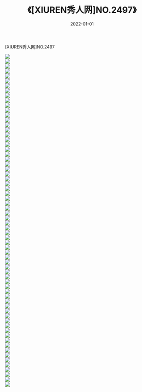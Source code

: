 ﻿---
layout: post
title:  《[XIUREN秀人网]NO.2497》
date:   2022-01-01
img: http://pic.660000.xyz/1:/秀人网/秀人网第03部分/[XIUREN秀人网]NO.2497/000.jpg
categories: [美女, 清纯, 唯美]
---

[XIUREN秀人网]NO.2497

 ![](http://pic.660000.xyz/1:/秀人网/秀人网第03部分/[XIUREN秀人网]NO.2497/001.jpg) <br>![](http://pic.660000.xyz/1:/秀人网/秀人网第03部分/[XIUREN秀人网]NO.2497/002.jpg) <br>![](http://pic.660000.xyz/1:/秀人网/秀人网第03部分/[XIUREN秀人网]NO.2497/003.jpg) <br>![](http://pic.660000.xyz/1:/秀人网/秀人网第03部分/[XIUREN秀人网]NO.2497/004.jpg) <br>![](http://pic.660000.xyz/1:/秀人网/秀人网第03部分/[XIUREN秀人网]NO.2497/005.jpg) <br>![](http://pic.660000.xyz/1:/秀人网/秀人网第03部分/[XIUREN秀人网]NO.2497/006.jpg) <br>![](http://pic.660000.xyz/1:/秀人网/秀人网第03部分/[XIUREN秀人网]NO.2497/007.jpg) <br>![](http://pic.660000.xyz/1:/秀人网/秀人网第03部分/[XIUREN秀人网]NO.2497/008.jpg) <br>![](http://pic.660000.xyz/1:/秀人网/秀人网第03部分/[XIUREN秀人网]NO.2497/009.jpg) <br>![](http://pic.660000.xyz/1:/秀人网/秀人网第03部分/[XIUREN秀人网]NO.2497/010.jpg) <br>![](http://pic.660000.xyz/1:/秀人网/秀人网第03部分/[XIUREN秀人网]NO.2497/011.jpg) <br>![](http://pic.660000.xyz/1:/秀人网/秀人网第03部分/[XIUREN秀人网]NO.2497/012.jpg) <br>![](http://pic.660000.xyz/1:/秀人网/秀人网第03部分/[XIUREN秀人网]NO.2497/013.jpg) <br>![](http://pic.660000.xyz/1:/秀人网/秀人网第03部分/[XIUREN秀人网]NO.2497/014.jpg) <br>![](http://pic.660000.xyz/1:/秀人网/秀人网第03部分/[XIUREN秀人网]NO.2497/015.jpg) <br>![](http://pic.660000.xyz/1:/秀人网/秀人网第03部分/[XIUREN秀人网]NO.2497/016.jpg) <br>![](http://pic.660000.xyz/1:/秀人网/秀人网第03部分/[XIUREN秀人网]NO.2497/017.jpg) <br>![](http://pic.660000.xyz/1:/秀人网/秀人网第03部分/[XIUREN秀人网]NO.2497/018.jpg) <br>![](http://pic.660000.xyz/1:/秀人网/秀人网第03部分/[XIUREN秀人网]NO.2497/019.jpg) <br>![](http://pic.660000.xyz/1:/秀人网/秀人网第03部分/[XIUREN秀人网]NO.2497/020.jpg) <br>![](http://pic.660000.xyz/1:/秀人网/秀人网第03部分/[XIUREN秀人网]NO.2497/021.jpg) <br>![](http://pic.660000.xyz/1:/秀人网/秀人网第03部分/[XIUREN秀人网]NO.2497/022.jpg) <br>![](http://pic.660000.xyz/1:/秀人网/秀人网第03部分/[XIUREN秀人网]NO.2497/023.jpg) <br>![](http://pic.660000.xyz/1:/秀人网/秀人网第03部分/[XIUREN秀人网]NO.2497/024.jpg) <br>![](http://pic.660000.xyz/1:/秀人网/秀人网第03部分/[XIUREN秀人网]NO.2497/025.jpg) <br>![](http://pic.660000.xyz/1:/秀人网/秀人网第03部分/[XIUREN秀人网]NO.2497/026.jpg) <br>![](http://pic.660000.xyz/1:/秀人网/秀人网第03部分/[XIUREN秀人网]NO.2497/027.jpg) <br>![](http://pic.660000.xyz/1:/秀人网/秀人网第03部分/[XIUREN秀人网]NO.2497/028.jpg) <br>![](http://pic.660000.xyz/1:/秀人网/秀人网第03部分/[XIUREN秀人网]NO.2497/029.jpg) <br>![](http://pic.660000.xyz/1:/秀人网/秀人网第03部分/[XIUREN秀人网]NO.2497/030.jpg) <br>![](http://pic.660000.xyz/1:/秀人网/秀人网第03部分/[XIUREN秀人网]NO.2497/031.jpg) <br>![](http://pic.660000.xyz/1:/秀人网/秀人网第03部分/[XIUREN秀人网]NO.2497/032.jpg) <br>![](http://pic.660000.xyz/1:/秀人网/秀人网第03部分/[XIUREN秀人网]NO.2497/033.jpg) <br>![](http://pic.660000.xyz/1:/秀人网/秀人网第03部分/[XIUREN秀人网]NO.2497/034.jpg) <br>![](http://pic.660000.xyz/1:/秀人网/秀人网第03部分/[XIUREN秀人网]NO.2497/035.jpg) <br>![](http://pic.660000.xyz/1:/秀人网/秀人网第03部分/[XIUREN秀人网]NO.2497/036.jpg) <br>![](http://pic.660000.xyz/1:/秀人网/秀人网第03部分/[XIUREN秀人网]NO.2497/037.jpg) <br>![](http://pic.660000.xyz/1:/秀人网/秀人网第03部分/[XIUREN秀人网]NO.2497/038.jpg) <br>![](http://pic.660000.xyz/1:/秀人网/秀人网第03部分/[XIUREN秀人网]NO.2497/039.jpg) <br>![](http://pic.660000.xyz/1:/秀人网/秀人网第03部分/[XIUREN秀人网]NO.2497/040.jpg) <br>![](http://pic.660000.xyz/1:/秀人网/秀人网第03部分/[XIUREN秀人网]NO.2497/041.jpg) <br>![](http://pic.660000.xyz/1:/秀人网/秀人网第03部分/[XIUREN秀人网]NO.2497/042.jpg) <br>![](http://pic.660000.xyz/1:/秀人网/秀人网第03部分/[XIUREN秀人网]NO.2497/043.jpg) <br>![](http://pic.660000.xyz/1:/秀人网/秀人网第03部分/[XIUREN秀人网]NO.2497/044.jpg) <br>![](http://pic.660000.xyz/1:/秀人网/秀人网第03部分/[XIUREN秀人网]NO.2497/045.jpg) <br>![](http://pic.660000.xyz/1:/秀人网/秀人网第03部分/[XIUREN秀人网]NO.2497/046.jpg) <br>![](http://pic.660000.xyz/1:/秀人网/秀人网第03部分/[XIUREN秀人网]NO.2497/047.jpg) <br>![](http://pic.660000.xyz/1:/秀人网/秀人网第03部分/[XIUREN秀人网]NO.2497/048.jpg) <br>![](http://pic.660000.xyz/1:/秀人网/秀人网第03部分/[XIUREN秀人网]NO.2497/049.jpg) <br>![](http://pic.660000.xyz/1:/秀人网/秀人网第03部分/[XIUREN秀人网]NO.2497/050.jpg) <br>![](http://pic.660000.xyz/1:/秀人网/秀人网第03部分/[XIUREN秀人网]NO.2497/051.jpg) <br>![](http://pic.660000.xyz/1:/秀人网/秀人网第03部分/[XIUREN秀人网]NO.2497/052.jpg) <br>![](http://pic.660000.xyz/1:/秀人网/秀人网第03部分/[XIUREN秀人网]NO.2497/053.jpg) <br>![](http://pic.660000.xyz/1:/秀人网/秀人网第03部分/[XIUREN秀人网]NO.2497/054.jpg) <br>![](http://pic.660000.xyz/1:/秀人网/秀人网第03部分/[XIUREN秀人网]NO.2497/055.jpg) <br>![](http://pic.660000.xyz/1:/秀人网/秀人网第03部分/[XIUREN秀人网]NO.2497/056.jpg) <br>![](http://pic.660000.xyz/1:/秀人网/秀人网第03部分/[XIUREN秀人网]NO.2497/057.jpg) <br>![](http://pic.660000.xyz/1:/秀人网/秀人网第03部分/[XIUREN秀人网]NO.2497/058.jpg) <br>![](http://pic.660000.xyz/1:/秀人网/秀人网第03部分/[XIUREN秀人网]NO.2497/059.jpg) <br>![](http://pic.660000.xyz/1:/秀人网/秀人网第03部分/[XIUREN秀人网]NO.2497/060.jpg) <br>![](http://pic.660000.xyz/1:/秀人网/秀人网第03部分/[XIUREN秀人网]NO.2497/061.jpg) <br>![](http://pic.660000.xyz/1:/秀人网/秀人网第03部分/[XIUREN秀人网]NO.2497/062.jpg) <br>![](http://pic.660000.xyz/1:/秀人网/秀人网第03部分/[XIUREN秀人网]NO.2497/063.jpg) <br>![](http://pic.660000.xyz/1:/秀人网/秀人网第03部分/[XIUREN秀人网]NO.2497/064.jpg) <br>![](http://pic.660000.xyz/1:/秀人网/秀人网第03部分/[XIUREN秀人网]NO.2497/065.jpg) <br>![](http://pic.660000.xyz/1:/秀人网/秀人网第03部分/[XIUREN秀人网]NO.2497/066.jpg) <br>![](http://pic.660000.xyz/1:/秀人网/秀人网第03部分/[XIUREN秀人网]NO.2497/067.jpg) <br>![](http://pic.660000.xyz/1:/秀人网/秀人网第03部分/[XIUREN秀人网]NO.2497/068.jpg) <br>